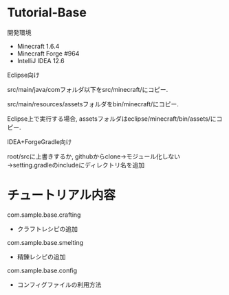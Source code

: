 Tutorial-Base
=============

開発環境
* Minecraft 1.6.4
* Minecraft Forge #964
* IntelliJ IDEA 12.6

Eclipse向け

src/main/java/comフォルダ以下をsrc/minecraft/にコピー.

src/main/resources/assetsフォルダをbin/minecraft/にコピー.

Eclipse上で実行する場合, assetsフォルダはeclipse/minecraft/bin/assets/にコピー.

IDEA+ForgeGradle向け

root/srcに上書きするか, githubからclone→モジュール化しない→setting.gradleのincludeにディレクトリ名を追加

チュートリアル内容
==================

com.sample.base.crafting

* クラフトレシピの追加

com.sample.base.smelting

* 精錬レシピの追加

com.sample.base.config

* コンフィグファイルの利用方法
